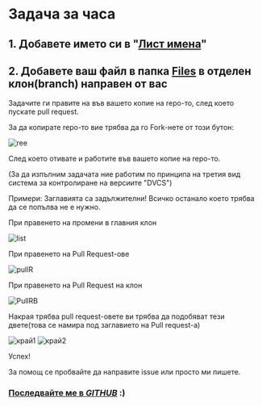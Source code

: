 # Задача за часа
## 1. Добавете името си в "[Лист имена](https://github.com/TMG8047KG/task-for-the-class/blob/36515e166023a8ab46a2b42a300bbe9a5cd78c9c/%D0%9B%D0%B8%D1%81%D1%82%20%D0%B8%D0%BC%D0%B5%D0%BD%D0%B0.txt)"
## 2. Добавете ваш файл в папка [Files](/Files/) в отделен клон(branch) направен от вас

Задачите ги правите на във вашето копие на repo-то, след което пускате pull request.

За да копирате repo-то вие трябва да го Fork-нете от този бутон:

![ree](https://github.com/TMG8047KG/task-for-the-class/blob/d848c123f41e21f6353bcdad1abb3accdd4d2ed9/Images/Fork.png)

След което отивате и работите във вашето копие на repo-то.

(За да изпълним задачата ние работим по принципа на третия вид система за контролиране на версиите "DVCS")

Примери:
Заглавията са задължителни!
Всичко останало което трябва да се попълва не е нужно.

При правенето на промени в главния клон

![list](https://github.com/TMG8047KG/task-for-the-class/blob/d848c123f41e21f6353bcdad1abb3accdd4d2ed9/Images/list.png)

При правенето на Pull Request-ове

![pullR](https://github.com/TMG8047KG/task-for-the-class/blob/d848c123f41e21f6353bcdad1abb3accdd4d2ed9/Images/newR.png)

При правенето на Pull Request на клон

![PullRB](https://github.com/TMG8047KG/task-for-the-class/blob/d848c123f41e21f6353bcdad1abb3accdd4d2ed9/Images/pullRB.png)

Накрая трябва pull request-овете ви трябва да подобяват тези двете(това се намира под заглавието на Pull request-a)

![край1](https://github.com/TMG8047KG/task-for-the-class/blob/d848c123f41e21f6353bcdad1abb3accdd4d2ed9/Images/%D0%BA%D1%80%D0%B0%D0%B91.png)
![край2](https://github.com/TMG8047KG/task-for-the-class/blob/d848c123f41e21f6353bcdad1abb3accdd4d2ed9/Images/%D0%BA%D1%80%D0%B0%D0%B92.png)

Успех!

За помощ се пробвайте да направите issue или просто ми пишете.

### [Последвайте ме в *GITHUB*](https://github.com/TMG8047KG/) :)
